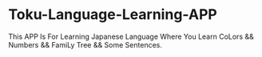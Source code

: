 # Toku-Language-Learning-APP
This APP Is For Learning Japanese Language Where You Learn CoLors &amp;&amp; Numbers &amp;&amp; FamiLy Tree &amp;&amp; Some Sentences.
